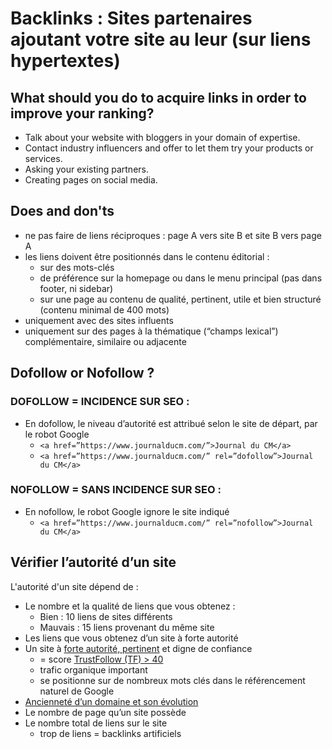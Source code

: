 # Backlinks : Sites partenaires ajoutant votre site au leur (sur liens hypertextes)

## What should you do to acquire links in order to improve your ranking?
- Talk about your website with bloggers in your domain of expertise.
- Contact industry influencers and offer to let them try your products or services.
- Asking your existing partners.
- Creating pages on social media.

## Does and don'ts
- ne pas faire de liens réciproques : page A vers site B et site B vers page A
- les liens doivent être positionnés dans le contenu éditorial :
  - sur des mots-clés
  - de préférence sur la homepage ou dans le menu principal (pas dans footer, ni sidebar)
  - sur une page au contenu de qualité, pertinent, utile et bien structuré (contenu minimal de 400 mots)
- uniquement avec des sites influents
- uniquement sur des pages à la thématique (“champs lexical”) complémentaire, similaire ou adjacente

## Dofollow or Nofollow ?
### DOFOLLOW = INCIDENCE SUR SEO :
- En dofollow, le niveau d’autorité est attribué selon le site de départ, par le robot Google
  - `<a href=”https://www.journalducm.com/”>Journal du CM</a>`
  - `<a href=”https://www.journalducm.com/” rel=”dofollow”>Journal du CM</a>`
### NOFOLLOW = SANS INCIDENCE SUR SEO :
- En nofollow, le robot Google ignore le site indiqué
  - `<a href=”https://www.journalducm.com/” rel=”nofollow”>Journal du CM</a>`

## Vérifier l’autorité d’un site
L'autorité d'un site dépend de :
- Le nombre et la qualité de liens que vous obtenez : 
  - Bien : 10 liens de sites différents
  - Mauvais : 15 liens provenant du même site
- Les liens que vous obtenez d’un site à forte autorité
- Un site à [forte autorité, pertinent](https://moz.com/link-explorer) et digne de confiance
  - = score [TrustFollow (TF) > 40](https://fr.majestic.com/)
  - trafic organique important
  - se positionne sur de nombreux mots clés dans le référencement naturel de Google
- [Ancienneté d’un domaine et son évolution](https://web.archive.org/)
- Le nombre de page qu’un site possède
- Le nombre total de liens sur le site
  - trop de liens = backlinks artificiels
